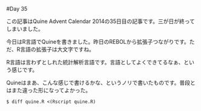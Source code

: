 #Day 35

この記事はQuine Advent Calendar 2014の35日目の記事です。三が日が終ってしまいました。

今日はR言語でQuineを書きました。昨日のREBOLから拡張子つながりです。ただ、R言語の拡張子は大文字ですね。

R言語は言わずとしれた統計解析言語です。言語としてよくできてるなぁ、という感じです。

Quineはまあ、こんな感じで書けるかな、というノリで書いたものです。普段とはまた違った形になってよかった。

```console
$ diff quine.R <(Rscript quine.R)
```
